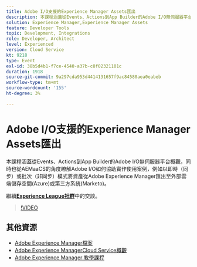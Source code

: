 ```yaml
---
title: Adobe I/O支援的Experience Manager Assets匯出
description: 本課程涵蓋從Events、Actions到App Builder的Adobe I/O無伺服器平台概觀，同時也從AEMaaCS的角度瞭解Adobe I/O如何協助實作使用案例，例如以即時（同步）或批次（非同步）模式將資產從Adobe Experience Manager匯出至外部雲端儲存空間(Azure)或第三方系統(Marketo)。
solution: Experience Manager,Experience Manager Assets
feature: Developer Tools
topic: Development, Integrations
role: Developer, Architect
level: Experienced
version: Cloud Service
kt: 9218
type: Event
exl-id: 38b5d4b1-f7ce-4540-a37b-c8f02321101c
duration: 1918
source-git-commit: 9a297cda953d4414131657f9ac84580aea0eabeb
workflow-type: tm+mt
source-wordcount: '155'
ht-degree: 3%

---
```


# Adobe I/O支援的Experience Manager Assets匯出

本課程涵蓋從Events、Actions到App Builder的Adobe I/O無伺服器平台概觀，同時也從AEMaaCS的角度瞭解Adobe I/O如何協助實作使用案例，例如以即時（同步）或批次（非同步）模式將資產從Adobe Experience Manager匯出至外部雲端儲存空間(Azure)或第三方系統(Marketo)。

繼續&#x200B;**[Experience League社群](https://adobe.ly/3mkDXo6)**&#x200B;中的交談。

>[!VIDEO](https://video.tv.adobe.com/v/337842/?quality=12&learn=on&hidetitle=true)

## 其他資源

- [Adobe Experience Manager檔案](https://experienceleague.adobe.com/docs/experience-manager-cloud-service.html)
- [Adobe Experience ManagerCloud Service概觀](https://experienceleague.adobe.com/docs/experience-manager-cloud-service/overview/home.html)
- [Adobe Experience Manager 教學課程](https://experienceleague.adobe.com/docs/experience-manager-tutorials.html)
